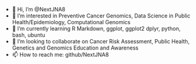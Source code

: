 - 👋 Hi, I’m @NextJNA8
- 👀 I’m interested in Preventive Cancer Genomics, Data Science in Public Health/Epidemiology, Computational Genomics
- 🌱 I’m currently learning R Markdown, ggplot, ggplot2 dplyr, python, bash, ubuntu
- 💞️ I’m looking to collaborate on Cancer Risk Assessment, Public Health, Genetics and Genomics Education and Awareness
- 📫 How to reach me: github/NextJNA8

<!---
NextJNA8/NextJNA8 is a ✨ special ✨ repository because its `README.md` (this file) appears on your GitHub profile.
You can click the Preview link to take a look at your changes.
--->
